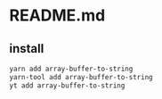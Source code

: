 # README.md

    

## install

```bash
yarn add array-buffer-to-string
yarn-tool add array-buffer-to-string
yt add array-buffer-to-string
```

